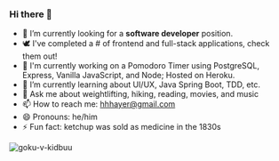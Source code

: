 ### Hi there 👋

- 🔭 I’m currently looking for a **software developer** position.
- 🕊️ I've completed a # of frontend and full-stack applications, check them out!
- 🧮 I'm currently working on a Pomodoro Timer using PostgreSQL, Express, Vanilla JavaScript, and Node; Hosted on Heroku.
- 🌱 I’m currently learning about UI/UX, Java Spring Boot, TDD, etc.
- 💬 Ask me about weightlifting, hiking, reading, movies, and music
- 📫 How to reach me: hhhayer@gmail.com 
- 😄 Pronouns: he/him
- ⚡ Fun fact: ketchup was sold as medicine in the 1830s

![goku-v-kidbuu](https://user-images.githubusercontent.com/64183136/141665139-eb563bb7-c8cb-4217-b5c1-d26ca96380e0.gif)


